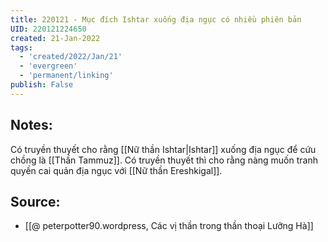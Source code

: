 ```yaml
---
title: 220121 - Mục đích Ishtar xuống địa ngục có nhiều phiên bản
UID: 220121224650
created: 21-Jan-2022
tags:
  - 'created/2022/Jan/21'
  - 'evergreen'
  - 'permanent/linking'
publish: False
---
```

## Notes:
Có truyền thuyết cho rằng [[Nữ thần Ishtar|Ishtar]] xuống địa ngục để cứu chồng là [[Thần Tammuz]]. Có truyền thuyết thì cho rằng nàng muốn tranh quyền cai quản địa ngục với [[Nữ thần Ereshkigal]].

## Source:
- [[@ peterpotter90.wordpress, Các vị thần trong thần thoại Lưỡng Hà]]

